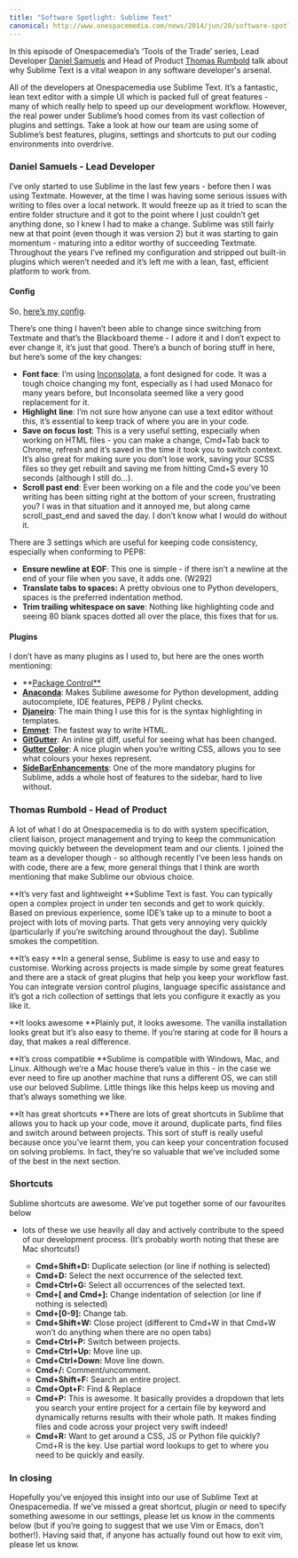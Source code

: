 ```yaml
---
title: "Software Spotlight: Sublime Text"
canonical: http://www.onespacemedia.com/news/2014/jun/20/software-spotlight-sublime-text/
---
```


In this episode of Onespacemedia’s ‘Tools of the Trade’ series, Lead Developer
[Daniel Samuels](/about/our-people/daniel-samuels) and Head of Product [Thomas
Rumbold](/about/our-people/thomas-rumbold) talk about why Sublime Text is a
vital weapon in any software developer's arsenal.


All of the developers at Onespacemedia use Sublime Text. It’s a fantastic,
lean text editor with a simple UI which is packed full of great features -
many of which really help to speed up our development workflow. However, the
real power under Sublime’s hood comes from its vast collection of plugins and
settings. Take a look at how our team are using some of Sublime’s best
features, plugins, settings and shortcuts to put our coding environments into
overdrive.

### Daniel Samuels - Lead Developer

I’ve only started to use Sublime in the last few years - before then I was
using Textmate. However, at the time I was having some serious issues with
writing to files over a local network. It would freeze up as it tried to scan
the entire folder structure and it got to the point where I just couldn’t get
anything done, so I knew I had to make a change. Sublime was still fairly new
at that point (even though it was version 2) but it was starting to gain
momentum - maturing into a editor worthy of succeeding Textmate. Throughout
the years I’ve refined my configuration and stripped out built-in plugins
which weren’t needed and it’s left me with a lean, fast, efficient platform to
work from.

#### Config

So, [here’s my
config](https://gist.github.com/danielsamuels/53ebcb34d4e9a7b4742f).

There’s one thing I haven’t been able to change since switching from Textmate
and that’s the Blackboard theme - I adore it and I don’t expect to ever change
it, it’s just that good. There’s a bunch of boring stuff in here, but here’s
some of the key changes:

  * **Font face**: I’m using [Inconsolata](http://levien.com/type/myfonts/inconsolata.html), a font designed for code. It was a tough choice changing my font, especially as I had used Monaco for many years before, but Inconsolata seemed like a very good replacement for it.
  * **Highlight** **line**: I’m not sure how anyone can use a text editor without this, it’s essential to keep track of where you are in your code.
  * **Save on focus lost**: This is a very useful setting, especially when working on HTML files - you can make a change, Cmd+Tab back to Chrome, refresh and it’s saved in the time it took you to switch context. It’s also great for making sure you don’t lose work, saving your SCSS files so they get rebuilt and saving me from hitting Cmd+S every 10 seconds (although I still do...).
  * **Scroll past end**: Ever been working on a file and the code you’ve been writing has been sitting right at the bottom of your screen, frustrating you? I was in that situation and it annoyed me, but along came scroll_past_end and saved the day. I don’t know what I would do without it.

There are 3 settings which are useful for keeping code consistency, especially
when conforming to PEP8:

  * **Ensure newline at EOF**: This one is simple - if there isn’t a newline at the end of your file when you save, it adds one. (W292)
  * **Translate tabs to spaces:** A pretty obvious one to Python developers, spaces is the preferred indentation method.
  * **Trim trailing whitespace on save**: Nothing like highlighting code and seeing 80 blank spaces dotted all over the place, this fixes that for us.

#### Plugins

I don’t have as many plugins as I used to, but here are the ones worth
mentioning:

  * **[Package Control**](https://sublime.wbond.net/)
  * **[Anaconda](https://sublime.wbond.net/packages/Anaconda)**: Makes Sublime awesome for Python development, adding autocomplete, IDE features, PEP8 / Pylint checks.
  * **[Djaneiro](https://sublime.wbond.net/packages/Djaneiro)**: The main thing I use this for is the syntax highlighting in templates.
  * **[Emmet](https://sublime.wbond.net/packages/Emmet)**: The fastest way to write HTML.
  * **[GitGutter](https://sublime.wbond.net/packages/GitGutter)**: An inline git diff, useful for seeing what has been changed.
  * **[Gutter Color](https://sublime.wbond.net/packages/Gutter%20Color)**: A nice plugin when you’re writing CSS, allows you to see what colours your hexes represent.
  * **[SideBarEnhancements](https://sublime.wbond.net/packages/SideBarEnhancements)**: One of the more mandatory plugins for Sublime, adds a whole host of features to the sidebar, hard to live without.

### Thomas Rumbold - Head of Product

A lot of what I do at Onespacemedia is to do with system specification, client
liaison, project management and trying to keep the communication moving
quickly between the development team and our clients. I joined the team as a
developer though - so although recently I’ve been less hands on with code,
there are a few, more general things that I think are worth mentioning that
make Sublime our obvious choice.

**It’s very fast and lightweight
**Sublime Text is fast. You can typically open a complex project in under ten seconds and get to work quickly. Based on previous experience, some IDE’s take up to a minute to boot a project with lots of moving parts. That gets very annoying very quickly (particularly if you’re switching around throughout the day). Sublime smokes the competition.

**It’s easy
**In a general sense, Sublime is easy to use and easy to customise. Working across projects is made simple by some great features and there are a stack of great plugins that help you keep your workflow fast. You can integrate version control plugins, language specific assistance and it’s got a rich collection of settings that lets you configure it exactly as you like it.

**It looks awesome
**Plainly put, it looks awesome. The vanilla installation looks great but it’s also easy to theme. If you’re staring at code for 8 hours a day, that makes a real difference.

**It’s cross compatible
**Sublime is compatible with Windows, Mac, and Linux. Although we’re a Mac house there’s value in this - in the case we ever need to fire up another machine that runs a different OS, we can still use our beloved Sublime. Little things like this helps keep us moving and that’s always something we like.

**It has great shortcuts
**There are lots of great shortcuts in Sublime that allows you to hack up your code, move it around, duplicate parts, find files and switch around between projects. This sort of stuff is really useful because once you’ve learnt them, you can keep your concentration focused on solving problems. In fact, they’re so valuable that we’ve included some of the best in the next section.

### Shortcuts

Sublime shortcuts are awesome. We’ve put together some of our favourites below
- lots of these we use heavily all day and actively contribute to the speed of
our development process. (It’s probably worth noting that these are Mac
shortcuts!)

  * **Cmd+Shift+D:** Duplicate selection (or line if nothing is selected)
  * **Cmd+D:** Select the next occurrence of the selected text.
  * **Cmd+Ctrl+G:** Select all occurrences of the selected text.
  * **Cmd+[ and Cmd+]:** Change indentation of selection (or line if nothing is selected)
  * **Cmd+[0-9]:** Change tab.
  * **Cmd+Shift+W:** Close project (different to Cmd+W in that Cmd+W won’t do anything when there are no open tabs)
  * **Cmd+Ctrl+P:** Switch between projects.
  * **Cmd+Ctrl+Up:** Move line up.
  * **Cmd+Ctrl+Down:** Move line down.
  * **Cmd+/:** Comment/uncomment.
  * **Cmd+Shift+F:** Search an entire project.
  * **Cmd+Opt+F:** Find &amp; Replace
  * **Cmd+P:** This is awesome. It basically provides a dropdown that lets you search your entire project for a certain file by keyword and dynamically returns results with their whole path. It makes finding files and code across your project very swift indeed!
  * **Cmd+R:** Want to get around a CSS, JS or Python file quickly? Cmd+R is the key. Use partial word lookups to get to where you need to be quickly and easily.

### In closing

Hopefully you’ve enjoyed this insight into our use of Sublime Text at
Onespacemedia. If we’ve missed a great shortcut, plugin or need to specify
something awesome in our settings, please let us know in the comments below
(but if you’re going to suggest that we use Vim or Emacs, don’t bother!).
Having said that, if anyone has actually found out how to exit vim, please let
us know.


